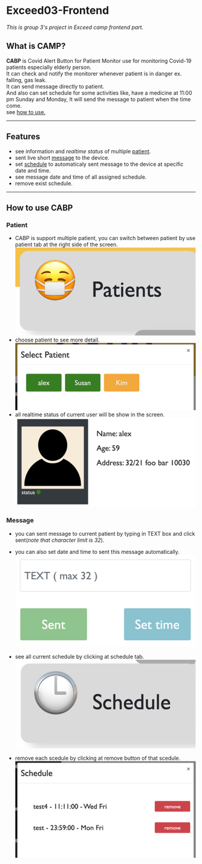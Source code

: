 # Exceed03-Frontend
*This is group 3's project in Exceed camp frontend part.*

## What is CAMP?
**CABP** is Covid Alert Button for Patient Monitor use for monitoring Covid-19 patients especially elderly person.<br>
It can check and notify the monitorer whenever patient is in danger ex. falling, gas leak.<br>
It can send message directly to patient.<br>
And also can set schedule for some activities like, have a medicine at 11:00 pm Sunday and Monday, It will send the message to patient when the time come.  
see [how to use.](#how-to-use-cabp)

---
## Features
- see information and *realtime status* of multiple [patient](#patient).
- sent live short [message](#message) to the device.
- set [schedule](#message) to automaticaly sent message to the device at specific date and time.
- see message date and time of all assigned schedule.
- remove exist schedule.
---
## How to use CABP
### Patient
- CABP is support multiple patient, you can switch between patient by use patient tab at the right side of the screen.  
![alt text](https://github.com/lisbono2001/Exceed03-Frontend/blob/main/static/Patient_tab.png?raw=true)
- choose patient to see more detail.  
![alt text](https://github.com/lisbono2001/Exceed03-Frontend/blob/main/static/Patient_select.png?raw=true)  
- all realtime status of current user will be show in the screen.  
![alt text](https://github.com/lisbono2001/Exceed03-Frontend/blob/main/static/Patient_status.png?raw=true) 

### Message
- you can sent message to current patient by typing in TEXT box and click sent(*note that character limit is 32*).  
- you can also set date and time to sent this message automatically.  
![alt text](https://github.com/lisbono2001/Exceed03-Frontend/blob/main/static/textbox.png?raw=true)  
  
- see all current schedule by clicking at schedule tab.  
![alt text](https://github.com/lisbono2001/Exceed03-Frontend/blob/main/static/Schedule_tab.png?raw=true)  
- remove each scedule by clicking at remove button of that scedule.  
![alt text](https://github.com/lisbono2001/Exceed03-Frontend/blob/main/static/Schedule_info.png?raw=true)  

